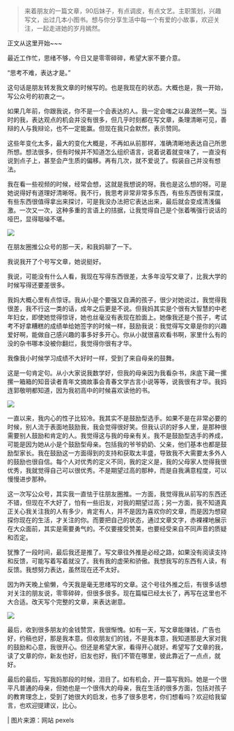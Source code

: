 > 来着朋友的一篇文章，90后妹子，有点调皮，有点文艺。主职策划，兴趣写文，出过几本小图书。想与你分享生活中每一个有爱的小故事，欢迎关注，一起走进她的岁月嫣然。

正文从这里开始~~~

最近工作忙，思绪不够，今日又是零零碎碎，希望大家不要介意。

“思考不难，表达才是。”

这句话是朋友转发我文章的时候写的。也是我现在的状态。大概也是，我一开始，写公众号的初衷之一。

如果几年前，你跟我说，你不是一个会表达的人。我一定会嗤之以鼻泯然一笑。当时的我，表达观点的机会并没有很多，但几乎时刻都在写文章，条理清晰可见，善辩的人与我辩论，也不一定能赢。但现在我只会默然，表示赞同。

这些年变化太多，最大的变化大概是，不再如从前那样，准确清晰地表达自己所思所想。想法很多，但有时候并不知道怎么组织语言，说着说着就变味了，一直没有说到点子上，甚至会产生质的偏移。再有几次，就不爱说了。假装自己并没有想法。

我在看一些视频的时候，经常会想，这就是我想说的呀。我也是这么想的呀。可是她说得好有道理好清晰呀。我不行，我思考非常非常多东西，有些东西很有深度，有些东西很值得拿出来探讨，可是我没办法把它表达出来，最后就会变成清浅偏激。一次又一次，这种多重的言语上的拮据，让我觉得自己是个张着嘴强行说话的哑巴，显得聒噪不堪。

![](https://cdn.chenrf.com/duzhe/3f3bed1a9a8a8e86653c01ffe2048782.jpeg)

在朋友圈推公众号的那一天，和我妈聊了一下。

我说我开了个号写文章，她说挺好。

我说，可能没有什么人看，我现在写得东西很差，太多年没写文章了，比我大学的时候写得还要差很多。

我妈大概心里有点惊讶。我从小是个要强又自满的孩子，很少对她说过，我觉得我很差，我不行这一类的话，成年之后更是不说。但我妈其实是个很有大智慧的中老年妇女，即使她觉得惊讶，她也丝毫没有表现在脸面上。她像我还是个孩子，考试考不好拿糟糕的成绩单给她签字的时候一样，鼓励我说：我觉得写文章是你的兴趣爱好啊，能做自己感兴趣的事多好多开心。你从小就很喜欢看书啊，家里什么有的没的杂书哪本没被你翻烂，我觉得你很有才华。

我像我小时候学习成绩不大好时一样，受到了来自母亲的鼓舞。

这是一句肯定句。从小大家说我数学好，但我的母亲因为我看杂书，床底下藏一摞摞一箱箱的知音读者青年文摘故事会青春文学古言小说等等，说我很有才华。我妈连郭敬明都知道，因为我初高中的时候喜欢读他的书。

![](https://cdn.chenrf.com/duzhe/3e97bdd133572277a86ddb8b3340b400.jpeg)

一直以来，我内心的性子比较冷。我其实不是鼓励型选手。如果不是在非常必要的时候，别人流于表面地鼓励我，我会觉得很好笑。但我认识的好多人里，是那种很需要别人鼓励和肯定的人。我觉得这与我的母亲有关。我不是鼓励型选手的养成，可能是因为她从小是个鼓励型母亲。包括我的爷爷奶奶、父亲，他们基本也都是鼓励型家长。我在鼓励这一方面得到的支持和获取太丰盛，导致我不大需要太多外人的鼓励也很自信。每个人对优秀的定义不同，我的定义是，我的父母家人觉得我很优秀，我就觉得自己可以很优秀。不是期望过高的那种，而是自我满意程度，可以慢慢进步那种。

这一次写公众号，其实我一直怯于往朋友圈推。一方面，我觉得我从前写的东西还不错，但现在不大好了，怕有一些旧友，对我的期望过高；另一方面，我不知道真正关心我关注我的人有多少，肯定有人，并不是因为喜欢你的文章，而是因为想窥探你现在的生活，才关注的你。而要把自己的状态，通过文章文字，赤裸裸地展示在大众面前，其实是需要勇气的。不仅要接受赞美，也要经受来自不同声音的质疑和否定。

犹豫了一段时间，最后我还是推了。写文章往外推是必经之路，如果没有阅读支持和反馈，可能写着写着就没了。我有我的虚荣和骄傲。我想我写的东西有人读，有反馈。我想努力表达，虽然现在还不太好。

因为昨天晚上偷懒，今天我是毫无思绪写的文章。这个号往外推之后，有很多话想对关注的朋友说，零零碎碎，但很多很多。现在篇幅已经太长了，再写在这里也不大合适。改天写个完整的文章，来表达谢意。

![](https://cdn.chenrf.com/duzhe/6ff99e6b7cde79a140bb87cc72033784.jpeg)

最后，收到很多朋友的金钱赞赏，我很惭愧。如有一天，写文章能赚钱，广告也好，约稿也好，那是我本意。但收朋友们的钱，不是我本意，我知道那是大家对我的鼓励和心意，我很开心。但还是希望大家，看得开心就好。希望写了文章的我，读了文章的你，新友也好，旧友也好，我们不管在哪里，彼此靠近了一点点，就好。

最后的最后，写我妈那段的时候，泪目了。如有机会，开一篇写我妈。她是一个很平凡普通的母亲，但她也是一个很伟大的母亲，我在生活的很多方面，包括对孩子的教育理念上，受到了她很大的启发，也多了很多思考，你们想看吗？欢迎给我留言，也欢迎提建议，比心。

| 图片来源：网站 pexels